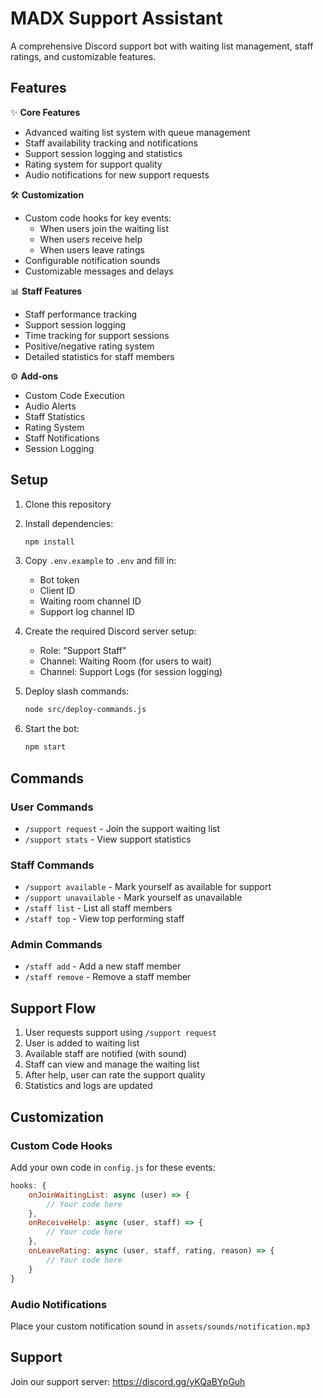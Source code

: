 # MADX Support Assistant

A comprehensive Discord support bot with waiting list management, staff ratings, and customizable features.

## Features

✨ **Core Features**
- Advanced waiting list system with queue management
- Staff availability tracking and notifications
- Support session logging and statistics
- Rating system for support quality
- Audio notifications for new support requests

🛠️ **Customization**
- Custom code hooks for key events:
  - When users join the waiting list
  - When users receive help
  - When users leave ratings
- Configurable notification sounds
- Customizable messages and delays

📊 **Staff Features**
- Staff performance tracking
- Support session logging
- Time tracking for support sessions
- Positive/negative rating system
- Detailed statistics for staff members

⚙️ **Add-ons**
- Custom Code Execution
- Audio Alerts
- Staff Statistics
- Rating System
- Staff Notifications
- Session Logging

## Setup

1. Clone this repository
2. Install dependencies:
   ```bash
   npm install
   ```
3. Copy `.env.example` to `.env` and fill in:
   - Bot token
   - Client ID
   - Waiting room channel ID
   - Support log channel ID

4. Create the required Discord server setup:
   - Role: "Support Staff"
   - Channel: Waiting Room (for users to wait)
   - Channel: Support Logs (for session logging)

5. Deploy slash commands:
   ```bash
   node src/deploy-commands.js
   ```
6. Start the bot:
   ```bash
   npm start
   ```

## Commands

### User Commands
- `/support request` - Join the support waiting list
- `/support stats` - View support statistics

### Staff Commands
- `/support available` - Mark yourself as available for support
- `/support unavailable` - Mark yourself as unavailable
- `/staff list` - List all staff members
- `/staff top` - View top performing staff

### Admin Commands
- `/staff add` - Add a new staff member
- `/staff remove` - Remove a staff member

## Support Flow

1. User requests support using `/support request`
2. User is added to waiting list
3. Available staff are notified (with sound)
4. Staff can view and manage the waiting list
5. After help, user can rate the support quality
6. Statistics and logs are updated

## Customization

### Custom Code Hooks
Add your own code in `config.js` for these events:
```javascript
hooks: {
    onJoinWaitingList: async (user) => {
        // Your code here
    },
    onReceiveHelp: async (user, staff) => {
        // Your code here
    },
    onLeaveRating: async (user, staff, rating, reason) => {
        // Your code here
    }
}
```

### Audio Notifications
Place your custom notification sound in `assets/sounds/notification.mp3`

## Support

Join our support server: https://discord.gg/yKQaBYpGuh

